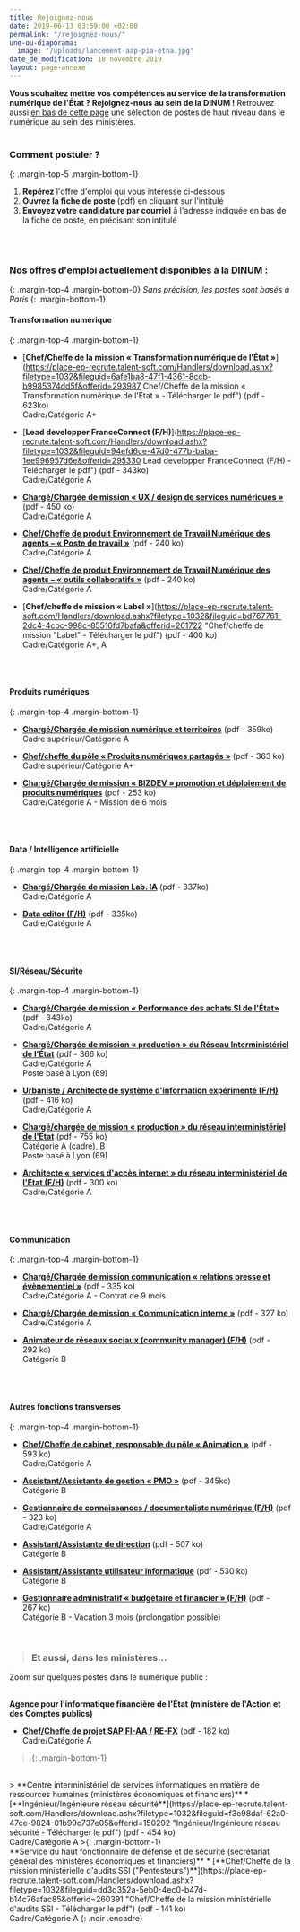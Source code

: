 ```yaml
---
title: Rejoignez-nous
date: 2019-06-13 03:59:00 +02:00
permalink: "/rejoignez-nous/"
une-ou-diaporama:
  image: "/uploads/lancement-aap-pia-etna.jpg"
date_de_modification: 18 novembre 2019
layout: page-annexe
---
```


**Vous souhaitez mettre vos compétences au service de la transformation numérique de l'État ? Rejoignez-nous au sein de la DINUM !** 
Retrouvez aussi [en bas de cette page](#offresministères) une sélection de postes de haut niveau dans le numérique au sein des ministères.
<br>
<br>

### Comment postuler ?
{: .margin-top-5 .margin-bottom-1} 
1. **Repérez** l'offre d'emploi qui vous intéresse ci-dessous
2. **Ouvrez la fiche de poste** (pdf) en cliquant sur l'intitulé
3. **Envoyez votre candidature par courriel** à l'adresse indiquée en bas de la fiche de poste, en précisant son intitulé
<br>
<br>

### Nos offres d'emploi actuellement disponibles à la DINUM :
{: .margin-top-4 .margin-bottom-0} 
*Sans précision, les postes sont basés à Paris*
{: .margin-bottom-1} 

#### **Transformation numérique**
{: .margin-top-4 .margin-bottom-1} 
* [**Chef/Cheffe de la mission « Transformation numérique de l’État »**](https://place-ep-recrute.talent-soft.com/Handlers/download.ashx?filetype=1032&fileguid=6afe1ba8-47f1-4361-8ccb-b9985374dd5f&offerid=293987 Chef/Cheffe de la mission « Transformation numérique de l’État » - Télécharger le pdf") (pdf - 623ko)
<br>Cadre/Catégorie A+

* [**Lead developper FranceConnect (F/H)**](https://place-ep-recrute.talent-soft.com/Handlers/download.ashx?filetype=1032&fileguid=94efd6ce-47d0-477b-baba-1ee996957d6e&offerid=295330 Lead developper FranceConnect (F/H) - Télécharger le pdf") (pdf - 343ko)
<br>Cadre/Catégorie A

* [**Chargé/Chargée de mission « UX / design de services numériques »**](https://place-ep-recrute.talent-soft.com/Handlers/download.ashx?filetype=1032&fileguid=3100bc53-f17c-44e1-98b4-cb4f47bc1df8&offerid=288835 "Chargé/Chargée de mission « UX / design de services numériques » - Télécharger le pdf") (pdf - 450&nbsp;ko)
<br>Cadre/Catégorie A

* [**Chef/Cheffe de produit Environnement de Travail Numérique des agents – « Poste de travail »**](https://place-ep-recrute.talent-soft.com/Handlers/download.ashx?filetype=1032&fileguid=b684d232-4c6d-401e-8dc9-438872e909c6&offerid=268001 "Chef/Cheffe de produit Environnement de Travail Numérique des agents – « Poste de travail » - Télécharger le pdf") (pdf - 240&nbsp;ko)
<br>Cadre/Catégorie A

* [**Chef/Cheffe de produit Environnement de Travail Numérique des agents – « outils collaboratifs »**](https://place-ep-recrute.talent-soft.com/Handlers/download.ashx?filetype=1032&fileguid=8115fdc3-5997-4ec0-ad7f-7a7856f464ef&offerid=268008 "Chef/Cheffe de produit Environnement de Travail Numérique des agents – « outils collaboratifs » - Télécharger le pdf") (pdf - 240&nbsp;ko)
<br>Cadre/Catégorie A

* [**Chef/cheffe de mission « Label »**](https://place-ep-recrute.talent-soft.com/Handlers/download.ashx?filetype=1032&fileguid=bd767761-2dc4-4cbc-998c-85516fd7bafa&offerid=261722 "Chef/cheffe de mission "Label" - Télécharger le pdf") (pdf - 400&nbsp;ko)
<br>Cadre/Catégorie A+, A
<br>
<br>

#### **Produits numériques**
{: .margin-top-4 .margin-bottom-1} 
* [**Chargé/Chargée de mission numérique et territoires**](https://place-ep-recrute.talent-soft.com/Handlers/download.ashx?filetype=1032&fileguid=01061122-e9d1-4963-9f53-f0063f163bf1&offerid=294670 "Chargé/Chargée de mission numérique et territoires – Télécharger le pdf") (pdf - 359ko) 
<br>Cadre supérieur/Catégorie A

* [**Chef/cheffe du pôle « Produits numériques partagés »**](https://place-ep-recrute.talent-soft.com/Handlers/download.ashx?filetype=1032&fileguid=05f670a2-2ceb-41fe-ba74-8e957c5f39b5&offerid=290134 "Chef du pôle « Produits Numériques Partagés » (F/H) – Télécharger le pdf") (pdf - 363&nbsp;ko) 
<br>Cadre supérieur/Catégorie A+

* [**Chargé/Chargée de mission « BIZDEV » promotion et déploiement de produits numériques**](https://place-ep-recrute.talent-soft.com/Handlers/download.ashx?filetype=1032&fileguid=e1cd4d51-8011-45bb-b1cb-4ecf1323489c&offerid=288829 "Chargé/Chargée de mission « BIZDEV » promotion et déploiement de produits numériques – Télécharger le pdf") (pdf - 253&nbsp;ko) 
<br>Cadre/Catégorie A - Mission de 6 mois
<br>
<br>

#### **Data / Intelligence artificielle**
{: .margin-top-4 .margin-bottom-1} 
* [**Chargé/Chargée de mission Lab. IA**](https://place-ep-recrute.talent-soft.com/Handlers/download.ashx?filetype=1032&fileguid=66cf5567-efc2-406c-ade5-acf2f956bcd5&offerid=289475 "Chargé/Chargée de mission Lab. IA – Télécharger le pdf") (pdf - 337ko)
<br>Cadre/Catégorie A

* [**Data editor (F/H)**](https://place-ep-recrute.talent-soft.com/Handlers/download.ashx?filetype=1032&fileguid=f6fadb77-ae0b-47ad-9ad5-3145a98120f7&offerid=289453 "Data editor (F/H) – Télécharger le pdf") (pdf - 335ko)
<br>Cadre/Catégorie A
<br>
<br>

#### **SI/Réseau/Sécurité**
{: .margin-top-4 .margin-bottom-1}
* [**Chargé/Chargée de mission « Performance des achats SI de l'État»**](https://place-ep-recrute.talent-soft.com/Handlers/download.ashx?filetype=1032&fileguid=f550af8a-dc90-4cff-ab8b-46156ec9700e&offerid=289470 "Chargé/Chargée de mission « Performance des achats SI de l’État» - Télécharger le pdf") (pdf - 343ko)
<br>Cadre/Catégorie A

* [**Chargé/Chargée de mission « production » du Réseau Interministériel de l'État**](https://place-ep-recrute.talent-soft.com/Handlers/download.ashx?filetype=1032&fileguid=91edec12-625d-4708-bcd0-6be1e4f255ea&offerid=288819 "Chargé/Chargée de mission « production » du Réseau Interministériel de l'État - Télécharger le pdf") (pdf - 366&nbsp;ko)
<br>Cadre/Catégorie A
<br>Poste basé à Lyon (69)

* [**Urbaniste / Architecte de système d'information expérimenté (F/H)**](https://place-ep-recrute.talent-soft.com/Handlers/download.ashx?filetype=1032&fileguid=77064479-1563-437d-82db-fa6c4a4360cf&offerid=223810 "Urbaniste / Architecte de système d'information expérimenté (F/H) - Télécharger le pdf") (pdf - 416&nbsp;ko)
<br>Cadre/Catégorie A

* [**Chargé/chargée de mission « production » du réseau interministériel de l'État**](https://place-ep-recrute.talent-soft.com/Handlers/download.ashx?filetype=1032&fileguid=51645668-f9ef-4b26-a23a-3090c4d51315&offerid=255120 "Chargé/chargée de mission « production » du réseau interministériel de l'État - Télécharger le pdf") (pdf - 755&nbsp;ko)
<br>Catégorie A (cadre), B
<br>Poste basé à Lyon (69)

* [**Architecte « services d'accès internet » du réseau interministériel de l'État (F/H)**](https://place-ep-recrute.talent-soft.com/Handlers/download.ashx?filetype=1032&fileguid=512a28a3-5745-40f4-ad35-8665c6f1936c&offerid=243187 "Architecte service d'accès internet du réseau interministériel de l'État - Télécharger le pdf")
(pdf - 300&nbsp;ko)
<br>Cadre/Catégorie A
<br>
<br>

#### **Communication**
{: .margin-top-4 .margin-bottom-1} 
* [**Chargé/Chargée de mission communication « relations presse et évènementiel »**](https://place-ep-recrute.talent-soft.com/Handlers/download.ashx?filetype=1032&fileguid=f16120c8-7397-4dd2-8670-cd1c2997f4ec&offerid=288805 "Chargé/Chargée de mission communication « relations presse et évènementiel » - Télécharger le pdf") (pdf - 335&nbsp;ko)
<br> Cadre/Catégorie A - Contrat de 9 mois

* [**Chargé/Chargée de mission « Communication interne »**](https://place-ep-recrute.talent-soft.com/Handlers/download.ashx?filetype=1032&fileguid=0b35de90-5352-4f18-afba-3bff7e1f172d&offerid=288828 "Chargé/Chargée de mission « Communication interne » - Télécharger le pdf") (pdf - 327&nbsp;ko)
<br> Cadre/Catégorie A

* [**Animateur de réseaux sociaux (community manager) (F/H)**](https://place-ep-recrute.talent-soft.com/Handlers/download.ashx?filetype=1032&fileguid=356e2b65-8ef2-453a-af1a-6cee375f40e4&offerid=288849 "Animateur de réseaux sociaux (community manager) (F/H) - Télécharger le pdf") (pdf - 292&nbsp;ko)
<br> Catégorie B
<br>
<br>

#### **Autres fonctions transverses**
{: .margin-top-4 .margin-bottom-1}
* [**Chef/Cheffe de cabinet, responsable du pôle « Animation »**](https://place-ep-recrute.talent-soft.com/Handlers/download.ashx?filetype=1032&fileguid=5c6e27d2-fd6e-4cc6-bc84-6c875fd6def5&offerid=278378 "Chef/Cheffe de cabinet, responsable du pôle Animation - Télécharger le pdf") (pdf - 593&nbsp;ko)
<br> Cadre/Catégorie A

* [**Assistant/Assistante de gestion « PMO »**](https://place-ep-recrute.talent-soft.com/Handlers/download.ashx?filetype=1032&fileguid=099f240d-6c1e-41cd-9104-877c3f23a23d&offerid=286033 "Assistant/Assistante de gestion « PMO » - Télécharger le pdf") (pdf - 345ko)
<br> Catégorie B

* [**Gestionnaire de connaissances / documentaliste numérique (F/H)**](https://place-ep-recrute.talent-soft.com/Handlers/download.ashx?filetype=1032&fileguid=80fbcf46-1eea-41eb-ac67-42ee1fe9ab1e&offerid=287527 "Gestionnaire de connaissances / documentaliste numérique (F/H) - Télécharger le pdf") (pdf - 323&nbsp;ko)
<br> Cadre/Catégorie A

* [**Assistant/Assistante de direction**](https://place-ep-recrute.talent-soft.com/Handlers/download.ashx?filetype=1032&fileguid=6bd5fafd-b847-4916-bd53-7656e778eed3&offerid=288833 "Assistant/Assistante de direction - Télécharger le pdf") (pdf - 507&nbsp;ko)
<br> Catégorie B

* [**Assistant/Assistante utilisateur informatique**](https://place-ep-recrute.talent-soft.com/Handlers/download.ashx?filetype=1032&fileguid=91a2e710-f1b2-44d3-b8fd-6b67b4704573&offerid=285503 "Assistant/Assistante utilisateur informatique - Télécharger le pdf") (pdf - 530&nbsp;ko)
<br> Catégorie B 

* [**Gestionnaire administratif « budgétaire et financier » (F/H)**](https://place-ep-recrute.talent-soft.com/Handlers/download.ashx?filetype=1032&fileguid=467a7ed0-3ad0-43e3-a183-f9f1a5451e01&offerid=249151 "Gestionnaire administratif budgétaire et financier (F/H) – Télécharger le pdf") (pdf - 267&nbsp;ko)
<br> Catégorie B - Vacation 3 mois (prolongation possible) <br>
<br>


> ### Et aussi, dans les ministères…<a id="offresministères"></a> 
Zoom sur quelques postes dans le numérique public :
<br>
<br>
>
**Agence pour l'informatique financière de l'État (ministère de l'Action et des Comptes publics)**
* [**Chef/Cheffe de projet SAP FI-AA / RE-FX**](https://place-ep-recrute.talent-soft.com/Handlers/download.ashx?filetype=1032&fileguid=3d907072-7b12-4315-8eac-4c8d37224721&offerid=279859 "Chef/Cheffe de projet SAP FI-AA / RE-FX - Télécharger le pdf") (pdf - 182&nbsp;ko)
<br>Cadre/Catégorie A
>{: .margin-bottom-1}
<br>
>
**Centre interministériel de services informatiques en matière de ressources humaines (ministères économiques et financiers)**
* [**Ingénieur/Ingénieure réseau sécurité**](https://place-ep-recrute.talent-soft.com/Handlers/download.ashx?filetype=1032&fileguid=f3c98daf-62a0-47ce-9824-01b99c737e05&offerid=150292 "Ingénieur/Ingénieure réseau sécurité - Télécharger le pdf") (pdf - 454&nbsp;ko)
<br>Cadre/Catégorie A
>{: .margin-bottom-1}
<br>
**Service du haut fonctionnaire de défense et de sécurité (secrétariat général des ministères économiques et financiers)** 
* [**Chef/Cheffe de la mission ministérielle d'audits SSI ("Pentesteurs")**](https://place-ep-recrute.talent-soft.com/Handlers/download.ashx?filetype=1032&fileguid=dd3d352a-5eb0-4ec0-b47d-b14c76afac85&offerid=260391 "Chef/Cheffe de la mission ministérielle d'audits SSI - Télécharger le pdf") (pdf - 141&nbsp;ko) 
<br>Cadre/Catégorie A
{: .noir .encadre}